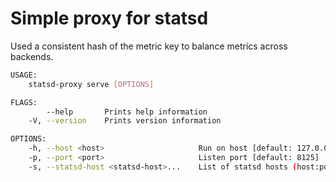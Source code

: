 # Simple proxy for statsd

Used a consistent hash of the metric key to balance metrics across backends.  

```bash
USAGE:
    statsd-proxy serve [OPTIONS]

FLAGS:
        --help       Prints help information
    -V, --version    Prints version information

OPTIONS:
    -h, --host <host>                     Run on host [default: 127.0.0.1]
    -p, --port <port>                     Listen port [default: 8125]
    -s, --statsd-host <statsd-host>...    List of statsd hosts (host:port)
```